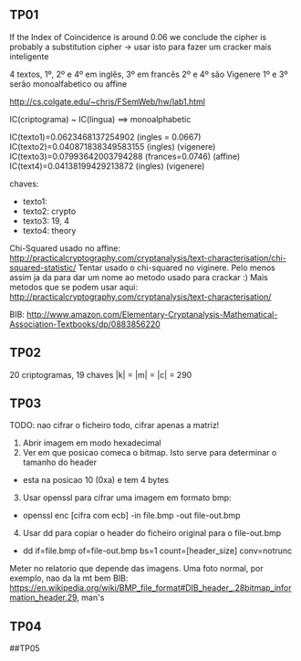 ## TP01
If the Index of Coincidence is around 0.06 we conclude the cipher is probably a substitution cipher
 -> usar isto para fazer um cracker mais inteligente

4 textos, 1º, 2º e 4º em inglês, 3º em francês
2º e 4º são Vigenere
1º e 3º serão monoalfabetico ou affine

http://cs.colgate.edu/~chris/FSemWeb/hw/lab1.html

IC(criptograma) ~ IC(lingua) ==> monoalphabetic

IC(texto1)=0.0623468137254902 (ingles = 0.0667)
IC(texto2)=0.040871838349583155 (ingles) (vigenere)
IC(texto3)=0.07993642003794288 (frances=0.0746) (affine)
IC(text4)=0.04138199429213872 (ingles) (vigenere)

chaves:
 - texto1:
 - texto2: crypto
 - texto3: 19, 4
 - texto4: theory

Chi-Squared usado no affine: http://practicalcryptography.com/cryptanalysis/text-characterisation/chi-squared-statistic/
Tentar usado o chi-squared no viginere. Pelo menos assim ja da para dar um nome ao metodo usado para crackar :)
Mais metodos que se podem usar aqui: http://practicalcryptography.com/cryptanalysis/text-characterisation/

BIB: http://www.amazon.com/Elementary-Cryptanalysis-Mathematical-Association-Textbooks/dp/0883856220
## TP02
20 criptogramas, 19 chaves
|k| = |m| = |c| = 290

## TP03
TODO: nao cifrar o ficheiro todo, cifrar apenas a matriz!
1. Abrir imagem em modo hexadecimal
2. Ver em que posicao comeca o bitmap. Isto serve para determinar o tamanho do header
 - esta na posicao 10 (0xa) e tem 4 bytes
3. Usar openssl para cifrar uma imagem em formato bmp:
 - openssl enc [cifra com ecb] -in file.bmp -out file-out.bmp
4. Usar dd para copiar o header do ficheiro original para o file-out.bmp
 - dd if=file.bmp of=file-out.bmp bs=1 count=[header_size] conv=notrunc

Meter no relatorio que depende das imagens. Uma foto normal, por exemplo, nao da la mt bem
BIB: https://en.wikipedia.org/wiki/BMP_file_format#DIB_header_.28bitmap_information_header.29, man's

## TP04

##TP05

